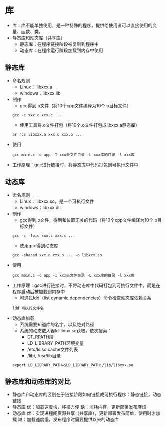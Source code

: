 # 库
* 库：库不能单独使用，是一种特殊的程序，提供给使用者可以直接使用的变量、函数、类。
* 静态库和动态库（共享库）
    * 静态库：在程序链接阶段被复制到程序中
    * 动态库：在程序运行阶段加载到内存中使用

## 静态库
* 命名规则
    * Linux： libxxx.a
    * windows：libxxx.lib
* 制作
    * gcc得到.o文件（将10个cpp文件编译为10个.o目标文件）
    ```
    gcc -c xxx.c xxx.c ...
    ```
    * 使用工具将.o文件打包（将10个.o文件打包成libxxx.a静态库）
    ```
    ar rcs libxxx.a xxx.o xxx.o ...
    ```
* 使用
    ```
    gcc main.c -o app -I xxx头文件目录 -L xxx库的目录 -l xxx库
    ```
* 工作原理：gcc进行链接时，将静态库中代码打包到可执行文件中

## 动态库
* 命名规则
    * Linux： libxxx.so，是一个可执行文件
    * windows：libxxx.dll
* 制作
    * gcc得到.o文件，得到和位置无关的代码（将10个cpp文件编译为10个.o目标文件）
    ```
    gcc -c -fpic xxx.c xxx.c ...
    ```
    * 使用gcc得到动态库
    ```
    gcc -shared xxx.o xxx.o ... -o libxxx.so
    ```
* 使用
    ```
    gcc main.c -o app -I xxx头文件目录 -L xxx库的目录 -l xxx库
    ```
* 工作原理：gcc进行链接时，不将动态库中代码打包到可执行文件中，而是在程序启动后被加载到内存中
    * 可通过ldd（list dynamic dependencies）命令检查动态库依赖关系
    ```
    ldd 可执行文件名
    ```
* 动态库加载
    * 系统需要知道库的名字，以及绝对路径
    * 系统的动态载入器ld-linux.so获取，依次搜索：
        * DT_RPATH段
        * LD_LIBRARY_PATH环境变量
        * /etc/ls.so.cache文件列表
        * /lib/, /usr/lib目录
    ```
    export LD_LIBRARY_PATH=$LD_LIBRARY_PATH:/lib/libxxx.so
    ```

## 静态库和动态库的对比
* 静态库和动态库的区别在于链接阶段如何链接成可执行程序：静态链接，动态链接
* 静态库
    优：加载速度快，移植方便
    缺：消耗内存，更新部署发布麻烦
* 动态库
    优：实现进程间资源共享（共享库），更新部署发布简单，使用时才加载
    缺：加载速度慢，发布程序时需要提供以来的动态库